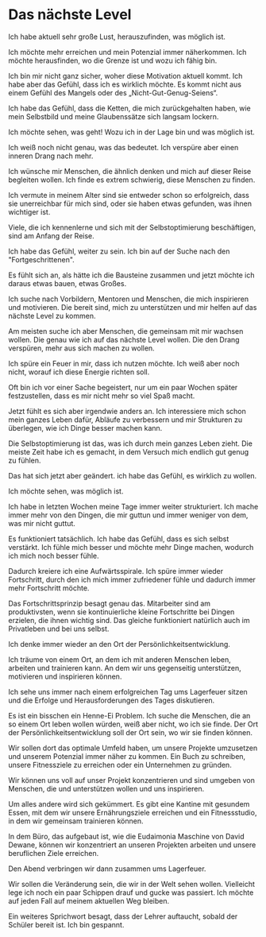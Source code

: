 # Das nächste Level

Ich habe aktuell sehr große Lust, herauszufinden, was möglich ist.

Ich möchte mehr erreichen und mein Potenzial immer näherkommen. Ich möchte herausfinden, wo die Grenze ist und wozu ich fähig bin.

Ich bin mir nicht ganz sicher, woher diese Motivation aktuell kommt. Ich habe aber das Gefühl, dass ich es wirklich möchte. Es kommt nicht aus einem Gefühl des Mangels oder des „Nicht-Gut-Genug-Seiens“.

Ich habe das Gefühl, dass die Ketten, die mich zurückgehalten haben, wie mein Selbstbild und meine Glaubenssätze sich langsam lockern.

Ich möchte sehen, was geht! Wozu ich in der Lage bin und was möglich ist.

Ich weiß noch nicht genau, was das bedeutet. Ich verspüre aber einen inneren Drang nach mehr.

Ich wünsche mir Menschen, die ähnlich denken und mich auf dieser Reise begleiten wollen. Ich finde es extrem schwierig, diese Menschen zu finden.

Ich vermute in meinem Alter sind sie entweder schon so erfolgreich, dass sie unerreichbar für mich sind, oder sie haben etwas gefunden, was ihnen wichtiger ist.

Viele, die ich kennenlerne und sich mit der Selbstoptimierung beschäftigen, sind am Anfang der Reise. 

Ich habe das Gefühl, weiter zu sein. Ich bin auf der Suche nach den "Fortgeschrittenen".

Es fühlt sich an, als hätte ich die Bausteine zusammen und jetzt möchte ich daraus etwas bauen, etwas Großes.

Ich suche nach Vorbildern, Mentoren und Menschen, die mich inspirieren und motivieren. Die bereit sind, mich zu unterstützen und mir helfen auf das nächste Level zu kommen.

Am meisten suche ich aber Menschen, die gemeinsam mit mir wachsen wollen. Die genau wie ich auf das nächste Level wollen. Die den Drang verspüren, mehr aus sich machen zu wollen.

Ich spüre ein Feuer in mir, dass ich nutzen möchte. Ich weiß aber noch nicht, worauf ich diese Energie richten soll.

Oft bin ich vor einer Sache begeistert, nur um ein paar Wochen später festzustellen, dass es mir nicht mehr so viel Spaß macht.

Jetzt fühlt es sich aber irgendwie anders an. Ich interessiere mich schon mein ganzes Leben dafür, Abläufe zu verbessern und mir Strukturen zu überlegen, wie ich Dinge besser machen kann.

Die Selbstoptimierung ist das, was ich durch mein ganzes Leben zieht. Die meiste Zeit habe ich es gemacht, in dem Versuch mich endlich gut genug zu fühlen.

Das hat sich jetzt aber geändert. ich habe das Gefühl, es wirklich zu wollen.

Ich möchte sehen, was möglich ist.

Ich habe in letzten Wochen meine Tage immer weiter strukturiert. Ich mache immer mehr von den Dingen, die mir guttun und immer weniger von dem, was mir nicht guttut.

Es funktioniert tatsächlich. Ich habe das Gefühl, dass es sich selbst verstärkt. Ich fühle mich besser und möchte mehr Dinge machen, wodurch ich mich noch besser fühle.

Dadurch kreiere ich eine Aufwärtsspirale. Ich spüre immer wieder Fortschritt, durch den ich mich immer zufriedener fühle und dadurch immer mehr Fortschritt möchte.

Das Fortschrittsprinzip besagt genau das. Mitarbeiter sind am produktivsten, wenn sie kontinuierliche kleine Fortschritte bei Dingen erzielen, die ihnen wichtig sind. Das gleiche funktioniert natürlich auch im Privatleben und bei uns selbst.

Ich denke immer wieder an den Ort der Persönlichkeitsentwicklung.

Ich träume von einem Ort, an dem ich mit anderen Menschen leben, arbeiten und trainieren kann. An dem wir uns gegenseitig unterstützen, motivieren und inspirieren können.

Ich sehe uns immer nach einem erfolgreichen Tag ums Lagerfeuer sitzen und die Erfolge und Herausforderungen des Tages diskutieren.

Es ist ein bisschen ein Henne-Ei Problem. Ich suche die Menschen, die an so einem Ort leben wollen würden, weiß aber nicht, wo ich sie finde. Der Ort der Persönlichkeitsentwicklung soll der Ort sein, wo wir sie finden können.

Wir sollen dort das optimale Umfeld haben, um unsere Projekte umzusetzen und unserem Potenzial immer näher zu kommen. Ein Buch zu schreiben, unsere Fitnessziele zu erreichen oder ein Unternehmen zu gründen.

Wir können uns voll auf unser Projekt konzentrieren und sind umgeben von Menschen, die und unterstützen wollen und uns inspirieren.

Um alles andere wird sich gekümmert. Es gibt eine Kantine mit gesundem Essen, mit dem wir unsere Ernährungsziele erreichen und ein Fitnessstudio, in dem wir gemeinsam trainieren können.

In dem Büro, das aufgebaut ist, wie die Eudaimonia Maschine von David Dewane, können wir konzentriert an unseren Projekten arbeiten und unsere beruflichen Ziele erreichen. 

Den Abend verbringen wir dann zusammen ums Lagerfeuer.

Wir sollen die Veränderung sein, die wir in der Welt sehen wollen. Vielleicht lege ich noch ein paar Schippen drauf und gucke was passiert. Ich möchte auf jeden Fall auf meinem aktuellen Weg bleiben.

Ein weiteres Sprichwort besagt, dass der Lehrer auftaucht, sobald der Schüler bereit ist. Ich bin gespannt. 